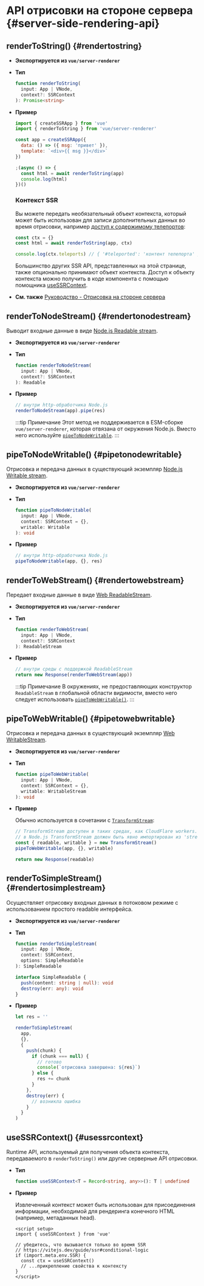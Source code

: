 # API отрисовки на стороне сервера {#server-side-rendering-api}

## renderToString() {#rendertostring}

- **Экспортируется из `vue/server-renderer`**

- **Тип**

  ```ts
  function renderToString(
    input: App | VNode,
    context?: SSRContext
  ): Promise<string>
  ```

- **Пример**

  ```js
  import { createSSRApp } from 'vue'
  import { renderToString } from 'vue/server-renderer'

  const app = createSSRApp({
    data: () => ({ msg: 'привет' }),
    template: `<div>{{ msg }}</div>`
  })

  ;(async () => {
    const html = await renderToString(app)
    console.log(html)
  })()
  ```

  ### Контекст SSR

  Вы можете передать необязательный объект контекста, который может быть использован для записи дополнительных данных во время отрисовки, например [доступ к содержимому телепортов](/guide/scaling-up/ssr#teleports):

  ```js
  const ctx = {}
  const html = await renderToString(app, ctx)

  console.log(ctx.teleports) // { '#teleported': 'контент телепорта' }
  ```

  Большинство других SSR API, представленных на этой странице, также опционально принимают объект контекста. Доступ к объекту контекста можно получить в коде компонента с помощью помощника [useSSRContext](#usessrcontext).

- **См. также** [Руководство - Отрисовка на стороне сервера](/guide/scaling-up/ssr)

## renderToNodeStream() {#rendertonodestream}

Выводит входные данные в виде [Node.js Readable stream](https://nodejs.org/api/stream#stream_class_stream_readable).

- **Экспортируется из `vue/server-renderer`**

- **Тип**

  ```ts
  function renderToNodeStream(
    input: App | VNode,
    context?: SSRContext
  ): Readable
  ```

- **Пример**

  ```js
  // внутри http-обработчика Node.js
  renderToNodeStream(app).pipe(res)
  ```

  :::tip Примечание
  Этот метод не поддерживается в ESM-сборке `vue/server-renderer`, которая отвязана от окружения Node.js. Вместо него используйте [`pipeToNodeWritable`](#pipetonodewritable).
  :::

## pipeToNodeWritable() {#pipetonodewritable}

Отрисовка и передача данных в существующий экземпляр [Node.js Writable stream](https://nodejs.org/api/stream#stream_writable_streams).

- **Экспортируется из `vue/server-renderer`**

- **Тип**

  ```ts
  function pipeToNodeWritable(
    input: App | VNode,
    context: SSRContext = {},
    writable: Writable
  ): void
  ```

- **Пример**

  ```js
  // внутри http-обработчика Node.js
  pipeToNodeWritable(app, {}, res)
  ```

## renderToWebStream() {#rendertowebstream}

Передает входные данные в виде [Web ReadableStream](https://developer.mozilla.org/en-US/docs/Web/API/Streams_API).

- **Экспортируется из `vue/server-renderer`**

- **Тип**

  ```ts
  function renderToWebStream(
    input: App | VNode,
    context?: SSRContext
  ): ReadableStream
  ```

- **Пример**

  ```js
  // внутри среды с поддержкой ReadableStream
  return new Response(renderToWebStream(app))
  ```

  :::tip Примечание
  В окружениях, не предоставляющих конструктор `ReadableStream` в глобальной области видимости, вместо него следует использовать [`pipeToWebWritable()`](#pipetowebwritable).
  :::

## pipeToWebWritable() {#pipetowebwritable}

Отрисовка и передача данных в существующий экземпляр [Web WritableStream](https://developer.mozilla.org/en-US/docs/Web/API/WritableStream).

- **Экспортируется из `vue/server-renderer`**

- **Тип**

  ```ts
  function pipeToWebWritable(
    input: App | VNode,
    context: SSRContext = {},
    writable: WritableStream
  ): void
  ```

- **Пример**

  Обычно используется в сочетании с [`TransformStream`](https://developer.mozilla.org/en-US/docs/Web/API/TransformStream):

  ```js
  // TransformStream доступен в таких средах, как CloudFlare workers.
  // в Node.js TransformStream должен быть явно импортирован из 'stream/web'
  const { readable, writable } = new TransformStream()
  pipeToWebWritable(app, {}, writable)

  return new Response(readable)
  ```

## renderToSimpleStream() {#rendertosimplestream}

Осуществляет отрисовку входных данных в потоковом режиме с использованием простого readable интерфейса.

- **Экспортируется из `vue/server-renderer`**

- **Тип**

  ```ts
  function renderToSimpleStream(
    input: App | VNode,
    context: SSRContext,
    options: SimpleReadable
  ): SimpleReadable

  interface SimpleReadable {
    push(content: string | null): void
    destroy(err: any): void
  }
  ```

- **Пример**

  ```js
  let res = ''

  renderToSimpleStream(
    app,
    {},
    {
      push(chunk) {
        if (chunk === null) {
          // готово
          console(`отрисовка завершена: ${res}`)
        } else {
          res += chunk
        }
      },
      destroy(err) {
        // возникла ошибка
      }
    }
  )
  ```

## useSSRContext() {#usessrcontext}

Runtime API, используемый для получения объекта контекста, передаваемого в `renderToString()` или другие серверные API отрисовки.

- **Тип**

  ```ts
  function useSSRContext<T = Record<string, any>>(): T | undefined
  ```

- **Пример**

  Извлеченный контекст может быть использован для присоединения информации, необходимой для рендеринга конечного HTML (например, метаданных head).

  ```vue
  <script setup>
  import { useSSRContext } from 'vue'

  // убедитесь, что вызывается только во время SSR
  // https://vitejs.dev/guide/ssr#conditional-logic
  if (import.meta.env.SSR) {
    const ctx = useSSRContext()
    // ...прикрепление свойства к контексту
  }
  </script>
  ```

